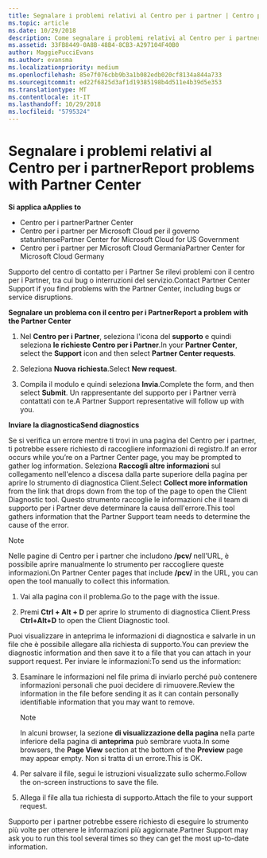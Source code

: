 ```yaml
---
title: Segnalare i problemi relativi al Centro per i partner | Centro per i partner
ms.topic: article
ms.date: 10/29/2018
description: Come segnalare i problemi relativi al Centro per i partner e raccogliere informazioni di diagnostica per il nostro team di supporto.
ms.assetid: 33FB8449-0A8B-48B4-8CB3-A297104F40B0
author: MaggiePucciEvans
ms.author: evansma
ms.localizationpriority: medium
ms.openlocfilehash: 85e7f076cbb9b3a1b082edb020cf8134a844a733
ms.sourcegitcommit: ed22f6825d3af1d19385198b4d511e4b39d5e353
ms.translationtype: MT
ms.contentlocale: it-IT
ms.lasthandoff: 10/29/2018
ms.locfileid: "5795324"
---
```

# <a name="report-problems-with-partner-center"></a><span data-ttu-id="4e6e1-103">Segnalare i problemi relativi al Centro per i partner</span><span class="sxs-lookup"><span data-stu-id="4e6e1-103">Report problems with Partner Center</span></span>

**<span data-ttu-id="4e6e1-104">Si applica a</span><span class="sxs-lookup"><span data-stu-id="4e6e1-104">Applies to</span></span>**

-  <span data-ttu-id="4e6e1-105">Centro per i partner</span><span class="sxs-lookup"><span data-stu-id="4e6e1-105">Partner Center</span></span>
-  <span data-ttu-id="4e6e1-106">Centro per i partner per Microsoft Cloud per il governo statunitense</span><span class="sxs-lookup"><span data-stu-id="4e6e1-106">Partner Center for Microsoft Cloud for US Government</span></span>
-  <span data-ttu-id="4e6e1-107">Centro per i partner per Microsoft Cloud Germania</span><span class="sxs-lookup"><span data-stu-id="4e6e1-107">Partner Center for Microsoft Cloud Germany</span></span>

<span data-ttu-id="4e6e1-108">Supporto del centro di contatto per i Partner Se rilevi problemi con il centro per i Partner, tra cui bug o interruzioni del servizio.</span><span class="sxs-lookup"><span data-stu-id="4e6e1-108">Contact Partner Center Support if you find problems with the Partner Center, including bugs or service disruptions.</span></span>

**<span data-ttu-id="4e6e1-109">Segnalare un problema con il centro per i Partner</span><span class="sxs-lookup"><span data-stu-id="4e6e1-109">Report a problem with the Partner Center</span></span>**

1.  <span data-ttu-id="4e6e1-110">Nel **Centro per i Partner**, seleziona l'icona del **supporto** e quindi seleziona **le richieste Centro per i Partner**.</span><span class="sxs-lookup"><span data-stu-id="4e6e1-110">In your **Partner Center**, select the **Support** icon and then select **Partner Center requests**.</span></span>

2.  <span data-ttu-id="4e6e1-111">Seleziona **Nuova richiesta**.</span><span class="sxs-lookup"><span data-stu-id="4e6e1-111">Select **New request**.</span></span>

3.  <span data-ttu-id="4e6e1-112">Compila il modulo e quindi seleziona **Invia**.</span><span class="sxs-lookup"><span data-stu-id="4e6e1-112">Complete the form, and then select **Submit**.</span></span> <span data-ttu-id="4e6e1-113">Un rappresentante del supporto per i Partner verrà contattati con te.</span><span class="sxs-lookup"><span data-stu-id="4e6e1-113">A Partner Support representative will follow up with you.</span></span>

**<span data-ttu-id="4e6e1-114">Inviare la diagnostica</span><span class="sxs-lookup"><span data-stu-id="4e6e1-114">Send diagnostics</span></span>**

<span data-ttu-id="4e6e1-115">Se si verifica un errore mentre ti trovi in una pagina del Centro per i partner, ti potrebbe essere richiesto di raccogliere informazioni di registro.</span><span class="sxs-lookup"><span data-stu-id="4e6e1-115">If an error occurs while you’re on a Partner Center page, you may be prompted to gather log information.</span></span> <span data-ttu-id="4e6e1-116">Seleziona **Raccogli altre informazioni** sul collegamento nell'elenco a discesa dalla parte superiore della pagina per aprire lo strumento di diagnostica Client.</span><span class="sxs-lookup"><span data-stu-id="4e6e1-116">Select **Collect more information** from the link that drops down from the top of the page to open the Client Diagnostic tool.</span></span> <span data-ttu-id="4e6e1-117">Questo strumento raccoglie le informazioni che il team di supporto per i Partner deve determinare la causa dell'errore.</span><span class="sxs-lookup"><span data-stu-id="4e6e1-117">This tool gathers information that the Partner Support team needs to determine the cause of the error.</span></span> 

>[!NOTE]
><span data-ttu-id="4e6e1-118">Nelle pagine di Centro per i partner che includono **/pcv/** nell'URL, è possibile aprire manualmente lo strumento per raccogliere queste informazioni.</span><span class="sxs-lookup"><span data-stu-id="4e6e1-118">On Partner Center pages that include **/pcv/** in the URL, you can open the tool manually to collect this information.</span></span>

1.  <span data-ttu-id="4e6e1-119">Vai alla pagina con il problema.</span><span class="sxs-lookup"><span data-stu-id="4e6e1-119">Go to the page with the issue.</span></span>

2.  <span data-ttu-id="4e6e1-120">Premi **Ctrl + Alt + D** per aprire lo strumento di diagnostica Client.</span><span class="sxs-lookup"><span data-stu-id="4e6e1-120">Press **Ctrl+Alt+D** to open the Client Diagnostic tool.</span></span>

<span data-ttu-id="4e6e1-121">Puoi visualizzare in anteprima le informazioni di diagnostica e salvarle in un file che è possibile allegare alla richiesta di supporto.</span><span class="sxs-lookup"><span data-stu-id="4e6e1-121">You can preview the diagnostic information and then save it to a file that you can attach in your support request.</span></span> <span data-ttu-id="4e6e1-122">Per inviare le informazioni:</span><span class="sxs-lookup"><span data-stu-id="4e6e1-122">To send us the information:</span></span>

3.  <span data-ttu-id="4e6e1-123">Esaminare le informazioni nel file prima di inviarlo perché può contenere informazioni personali che puoi decidere di rimuovere.</span><span class="sxs-lookup"><span data-stu-id="4e6e1-123">Review the information in the file before sending it as it can contain personally identifiable information that you may want to remove.</span></span> 

    >[!NOTE]
    ><span data-ttu-id="4e6e1-124">In alcuni browser, la sezione **di visualizzazione della pagina** nella parte inferiore della pagina di **anteprima** può sembrare vuota.</span><span class="sxs-lookup"><span data-stu-id="4e6e1-124">In some browsers, the **Page View** section at the bottom of the **Preview** page may appear empty.</span></span> <span data-ttu-id="4e6e1-125">Non si tratta di un errore.</span><span class="sxs-lookup"><span data-stu-id="4e6e1-125">This is OK.</span></span>

4.  <span data-ttu-id="4e6e1-126">Per salvare il file, segui le istruzioni visualizzate sullo schermo.</span><span class="sxs-lookup"><span data-stu-id="4e6e1-126">Follow the on-screen instructions to save the file.</span></span>

5.  <span data-ttu-id="4e6e1-127">Allega il file alla tua richiesta di supporto.</span><span class="sxs-lookup"><span data-stu-id="4e6e1-127">Attach the file to your support request.</span></span>

<span data-ttu-id="4e6e1-128">Supporto per i partner potrebbe essere richiesto di eseguire lo strumento più volte per ottenere le informazioni più aggiornate.</span><span class="sxs-lookup"><span data-stu-id="4e6e1-128">Partner Support may ask you to run this tool several times so they can get the most up-to-date information.</span></span>

